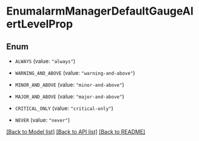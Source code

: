 # EnumalarmManagerDefaultGaugeAlertLevelProp

## Enum


* `ALWAYS` (value: `"always"`)

* `WARNING_AND_ABOVE` (value: `"warning-and-above"`)

* `MINOR_AND_ABOVE` (value: `"minor-and-above"`)

* `MAJOR_AND_ABOVE` (value: `"major-and-above"`)

* `CRITICAL_ONLY` (value: `"critical-only"`)

* `NEVER` (value: `"never"`)


[[Back to Model list]](../README.md#documentation-for-models) [[Back to API list]](../README.md#documentation-for-api-endpoints) [[Back to README]](../README.md)


